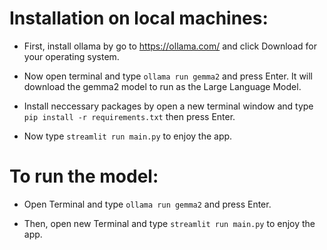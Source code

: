 # Installation on local machines:

- First, install ollama by go to https://ollama.com/ and click Download for your operating system.

- Now open terminal and type `ollama run gemma2` and press Enter. It will download the gemma2 model to run as the Large Language Model.

- Install neccessary packages by open a new terminal window and type `pip install -r requirements.txt` then press Enter.

- Now type `streamlit run main.py` to enjoy the app.

# To run the model:

- Open Terminal and type `ollama run gemma2` and press Enter.

- Then, open new Terminal and type `streamlit run main.py` to enjoy the app.